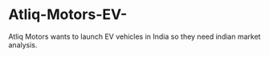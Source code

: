 # Atliq-Motors-EV-
Atliq Motors wants to launch EV vehicles  in India  so they need indian market analysis.
